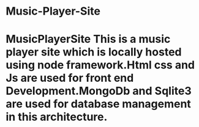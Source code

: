 # Music-Player-Site
# MusicPlayerSite This is a music player site which is locally hosted using node framework.Html css and Js are used for front end Development.MongoDb and Sqlite3 are used for database management in this architecture.
